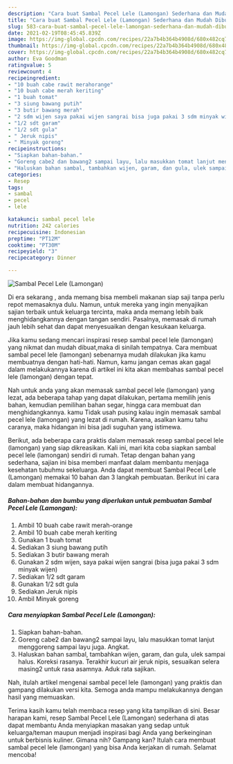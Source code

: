 ```yaml
---
description: "Cara buat Sambal Pecel Lele (Lamongan) Sederhana dan Mudah Dibuat"
title: "Cara buat Sambal Pecel Lele (Lamongan) Sederhana dan Mudah Dibuat"
slug: 583-cara-buat-sambal-pecel-lele-lamongan-sederhana-dan-mudah-dibuat
date: 2021-02-19T08:45:45.839Z
image: https://img-global.cpcdn.com/recipes/22a7b4b364b4908d/680x482cq70/sambal-pecel-lele-lamongan-foto-resep-utama.jpg
thumbnail: https://img-global.cpcdn.com/recipes/22a7b4b364b4908d/680x482cq70/sambal-pecel-lele-lamongan-foto-resep-utama.jpg
cover: https://img-global.cpcdn.com/recipes/22a7b4b364b4908d/680x482cq70/sambal-pecel-lele-lamongan-foto-resep-utama.jpg
author: Eva Goodman
ratingvalue: 5
reviewcount: 4
recipeingredient:
- "10 buah cabe rawit merahorange"
- "10 buah cabe merah keriting"
- "1 buah tomat"
- "3 siung bawang putih"
- "3 butir bawang merah"
- "2 sdm wijen saya pakai wijen sangrai bisa juga pakai 3 sdm minyak wijen"
- "1/2 sdt garam"
- "1/2 sdt gula"
- " Jeruk nipis"
- " Minyak goreng"
recipeinstructions:
- "Siapkan bahan-bahan."
- "Goreng cabe2 dan bawang2 sampai layu, lalu masukkan tomat lanjut menggoreng sampai layu juga. Angkat."
- "Haluskan bahan sambal, tambahkan wijen, garam, dan gula, ulek sampai halus. Koreksi rasanya. Terakhir kucuri air jeruk nipis, sesuaikan selera masing2 untuk rasa asamnya. Aduk rata sajikan."
categories:
- Resep
tags:
- sambal
- pecel
- lele

katakunci: sambal pecel lele 
nutrition: 242 calories
recipecuisine: Indonesian
preptime: "PT12M"
cooktime: "PT30M"
recipeyield: "3"
recipecategory: Dinner

---
```



![Sambal Pecel Lele (Lamongan)](https://img-global.cpcdn.com/recipes/22a7b4b364b4908d/680x482cq70/sambal-pecel-lele-lamongan-foto-resep-utama.jpg)

Di era  sekarang , anda memang bisa membeli makanan siap saji tanpa perlu repot memasaknya dulu. Namun, untuk mereka yang ingin menyajikan sajian terbaik untuk keluarga tercinta, maka anda memang lebih baik menghidangkannya dengan tangan sendiri. Pasalnya, memasak di rumah jauh lebih sehat dan dapat menyesuaikan dengan kesukaan keluarga.

Jika kamu sedang mencari inspirasi resep sambal pecel lele (lamongan) yang nikmat dan mudah dibuat,maka di sinilah tempatnya. Cara membuat sambal pecel lele (lamongan)  sebenarnya mudah dilakukan jika kamu membuatnya dengan hati-hati. Namun, kamu jangan cemas akan gagal dalam melakukannya 
karena di artikel ini kita akan membahas sambal pecel lele (lamongan) dengan tepat.  



Nah untuk anda yang akan memasak sambal pecel lele (lamongan) yang lezat, ada beberapa tahap yang dapat dilakukan, pertama memilih jenis bahan, kemudian pemilihan bahan segar, hingga cara membuat dan menghidangkannya. kamu Tidak usah pusing kalau ingin memasak sambal pecel lele (lamongan) yang lezat di rumah. Karena, asalkan kamu  tahu caranya, maka hidangan ini bisa jadi suguhan yang istimewa.

Berikut, ada beberapa cara praktis  dalam memasak resep sambal pecel lele (lamongan) yang siap dikreasikan. Kali ini, mari kita coba siapkan sambal pecel lele (lamongan) sendiri di rumah. Tetap dengan bahan yang sederhana, sajian ini bisa memberi manfaat dalam membantu menjaga kesehatan tubuhmu sekeluarga. Anda dapat membuat Sambal Pecel Lele (Lamongan) memakai 10 bahan dan 3 langkah pembuatan. Berikut ini cara dalam membuat hidangannya.

<!--inarticleads1-->

##### Bahan-bahan dan bumbu yang diperlukan untuk pembuatan Sambal Pecel Lele (Lamongan):

1. Ambil 10 buah cabe rawit merah-orange
1. Ambil 10 buah cabe merah keriting
1. Gunakan 1 buah tomat
1. Sediakan 3 siung bawang putih
1. Sediakan 3 butir bawang merah
1. Gunakan 2 sdm wijen, saya pakai wijen sangrai (bisa juga pakai 3 sdm minyak wijen)
1. Sediakan 1/2 sdt garam
1. Gunakan 1/2 sdt gula
1. Sediakan  Jeruk nipis
1. Ambil  Minyak goreng




<!--inarticleads2-->

##### Cara menyiapkan Sambal Pecel Lele (Lamongan):

1. Siapkan bahan-bahan.
1. Goreng cabe2 dan bawang2 sampai layu, lalu masukkan tomat lanjut menggoreng sampai layu juga. Angkat.
1. Haluskan bahan sambal, tambahkan wijen, garam, dan gula, ulek sampai halus. Koreksi rasanya. Terakhir kucuri air jeruk nipis, sesuaikan selera masing2 untuk rasa asamnya. Aduk rata sajikan.




Nah, itulah artikel mengenai  sambal pecel lele (lamongan)  yang praktis dan gampang dilakukan versi kita. Semoga anda mampu melakukannya dengan hasil yang memuaskan. 

Terima kasih kamu telah membaca resep yang kita tampilkan di sini. Besar harapan kami, resep  Sambal Pecel Lele (Lamongan) sederhana di atas dapat membantu Anda menyiapkan masakan yang sedap untuk keluarga/teman maupun menjadi inspirasi bagi Anda yang berkeinginan untuk berbisnis kuliner. Gimana nih? Gampang kan? Itulah cara membuat sambal pecel lele (lamongan) yang bisa Anda kerjakan di rumah. Selamat mencoba!

